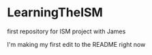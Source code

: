 # LearningTheISM

first repository for ISM project with James

I'm making my first edit to the README right now
